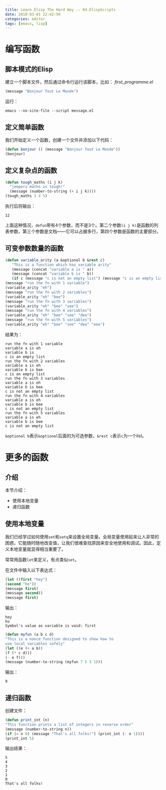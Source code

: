 ```yaml
---
title: Learn Elisp The Hard Way -- 04.ElispScripts
date: 2018-03-01 22:42:50
categories: editor
tags: [emacs, lisp]
---
```

# 编写函数
## 脚本模式的Elisp
建立一个脚本文件，然后通过命令行运行该脚本，比如：
*first_programme.el*
```lisp
(message "Bonjour Tout Le Monde")
```
运行：
```shell
emacs --no-site-file --script message.el
```

<!-- more -->

## 定义简单函数
我们开始定义一个函数，创建一个文件并添加以下代码：
```lisp
(defun bonjour () (message "Bonjour Tout Le Monde"))
(bonjour)
```

## 定义复杂点的函数
```lisp
(defun tough_maths (i j k)
  "jeepers maths is tough!"
  (message (number-to-string (+ i j k))))
(tough_maths 3 4 5)
```
执行后将输出：
```
12
```
上面这种情况，`defun`带有4个参数，而不是3个。第二个参数`(i j k)`是函数的列表参数，第三个参数是文档——它可以占据多行，第四个参数是函数的主要部分。

## 可变参数数量的函数
```lisp
(defun variable_arity (a &optional b &rest c)
   "This is a function which has variable arity"
   (message (concat "variable a is " a))
   (message (concat "variable b is " b))
   (if c (message "c is not an empty list") (message "c is an empty list")))
(message "run the fn with 1 variable")
(variable_arity "eh")
(message "run the fn with 2 variables")
(variable_arity "eh" "bee")
(message "run the fn with 3 variables")
(variable_arity "eh" "bee" "see")
(message "run the fn with 4 variables")
(variable_arity "eh" "bee" "see" "dee")
(message "run the fn with 5 variables")
(variable_arity "eh" "bee" "see" "dee" "eee")
```
结果为：
```
run the fn with 1 variable
variable a is eh
variable b is
c is an empty list
run the fn with 2 variables
variable a is eh
variable b is bee
c is an empty list
run the fn with 3 variables
variable a is eh
variable b is bee
c is not an empty list
run the fn with 4 variables
variable a is eh
variable b is bee
c is not an empty list
run the fn with 5 variables
variable a is eh
variable b is bee
c is not an empty list
```

`&optional b`表示`&optional`后面的为可选参数，`&rest c`表示`c`为一个*list*。

# 更多的函数
## 介绍
本节介绍：
- 使用本地变量
- 递归函数

## 使用本地变量
我们已经学过如何使用`set`和`setq`来设置全局变量。全局变量使用起来让人非常的困惑，它能随时随地改变值，让我们很难查找原因来安全地使用和调试。因此，定义本地变量就显得相当重要了。

常常用函数`let`来定义，有点类似`set`。

在文件中输入以下表达式：
```lisp
(let ((first "hey")
(second "ho"))
(message first)
(message second))
(message first)
```
输出：
```
hey
ho
Symbol's value as variable is void: first
```

```lisp
(defun myfun (a b c d)
"This is a nonce function designed to show how to
use local variables safely"
(let ((e (+ a b))
(f (* c d)))
(- e f)))
(message (number-to-string (myfun 7 5 3 1)))
```
输出：
```
9
```

## 递归函数
创建文件：
```lisp
(defun print_int (n)
"This function prints a list of integers in reverse order"
(message (number-to-string n))
(if (= n 0) (message "That's all folks!") (print_int (- n 1))))
(print_int 5)
```
输出结果：
```
5
4
3
2
1
0
That's all folks!
```
